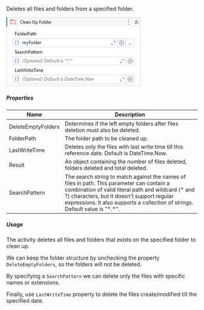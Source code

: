 Deletes all files and folders from a specified folder.

![](../img/activities/CleanUpFolder.png)

##### Properties

|Name              |Description                                                                                                                                                                                                                                                                   |
|------------------|------------------------------------------------------------------------------------------------------------------------------------------------------------------------------------------------------------------------------------------------------------------------------|
|DeleteEmptyFolders|Determines if the left empty folders after files deletion must also be deleted.                                                                                                                                                                                               |
|FolderPath        |The folder path to be cleaned up.                                                                                                                                                                                                                                             |
|LastWriteTime     |Deletes only the files with last write time till this reference date. Default is DateTime.Now.                                                                                                                                                                                |
|Result            |An object containing the number of files deleted, folders deleted and total deleted.                                                                                                                                                                                          |
|SearchPattern     |The search string to match against the names of files in path. This parameter can contain a combination of valid literal path and wildcard (\* and ?) characters, but it doesn't support regular expressions. It also supports a collection of strings. Default value is "\*.\*".|


##### Usage

The activity deletes all files and folders that exists on the specified folder to clean up.

We can keep the folder structure by unchecking the property `DeleteEmptyFolders`, so the folders will not be deleted.

By specifying a `SearchPattern` we can delete only the files with specific names or extensions.

Finally, use `LastWriteTime` property to delete the files create/modified till the specified date.
